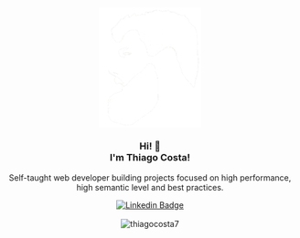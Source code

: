 <div align="center">
  <a href="https://github.com/thiagocosta7">
    <img align="center" src="https://raw.githubusercontent.com/thiagocosta7/thiagocosta7/main/me.png" width="180">
  </a>

  <h3 align="center">Hi! 👋<br>I'm Thiago Costa!</h3>

  <p align="center">
    Self-taught web developer building projects focused on high performance, high semantic level and best practices.
  </p>

  [![Linkedin Badge](https://img.shields.io/badge/-thiagocosta7-blue?style=flat-square&logo=Linkedin&logoColor=white&link=https://www.linkedin.com/in/sriharikapu/)](https://www.linkedin.com/in/thiagocosta7/)

  <img align="center" src="https://github-readme-stats.vercel.app/api/top-langs?username=thiagocosta7&show_icons=true&locale=en&layout=compact&theme=transparent" alt="thiagocosta7" />
</div>
